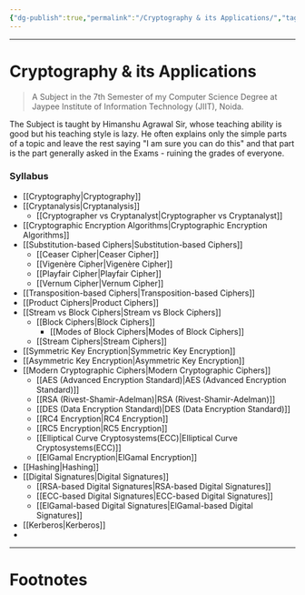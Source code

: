 ```yaml
---
{"dg-publish":true,"permalink":"/Cryptography & its Applications/","tags":["Academics","CyberSec"]}
---
```



---
# Cryptography & its Applications
> A Subject in the 7th Semester of my Computer Science Degree at Jaypee Institute of Information Technology (JIIT), Noida.

The Subject is taught by Himanshu Agrawal Sir, whose teaching ability is good but his teaching style is lazy. He often explains only the simple parts of a topic and leave the rest saying "I am sure you can do this" and that part is the part generally asked in the Exams - ruining the grades of everyone.

### Syllabus
- [[Cryptography\|Cryptography]]
- [[Cryptanalysis\|Cryptanalysis]]
	- [[Cryptographer vs Cryptanalyst\|Cryptographer vs Cryptanalyst]]
- [[Cryptographic Encryption Algorithms\|Cryptographic Encryption Algorithms]]
- [[Substitution-based Ciphers\|Substitution-based Ciphers]]
	- [[Ceaser Cipher\|Ceaser Cipher]]
	- [[Vigenère Cipher\|Vigenère Cipher]]
	- [[Playfair Cipher\|Playfair Cipher]]
	- [[Vernum Cipher\|Vernum Cipher]]
- [[Transposition-based Ciphers\|Transposition-based Ciphers]]
- [[Product Ciphers\|Product Ciphers]]
- [[Stream vs Block Ciphers\|Stream vs Block Ciphers]]
	- [[Block Ciphers\|Block Ciphers]]
		- [[Modes of Block Ciphers\|Modes of Block Ciphers]]
	- [[Stream Ciphers\|Stream Ciphers]]
- [[Symmetric Key Encryption\|Symmetric Key Encryption]]
- [[Asymmetric Key Encryption\|Asymmetric Key Encryption]]
- [[Modern Cryptographic Ciphers\|Modern Cryptographic Ciphers]]
	- [[AES (Advanced Encryption Standard)\|AES (Advanced Encryption Standard)]]
	- [[RSA (Rivest-Shamir-Adelman)\|RSA (Rivest-Shamir-Adelman)]]
	- [[DES (Data Encryption Standard)\|DES (Data Encryption Standard)]]
	- [[RC4 Encryption\|RC4 Encryption]]
	- [[RC5 Encryption\|RC5 Encryption]]
	- [[Elliptical Curve Cryptosystems(ECC)\|Elliptical Curve Cryptosystems(ECC)]]
	- [[ElGamal Encryption\|ElGamal Encryption]]
- [[Hashing\|Hashing]]
- [[Digital Signatures\|Digital Signatures]]
	- [[RSA-based Digital Signatures\|RSA-based Digital Signatures]]
	- [[ECC-based Digital Signatures\|ECC-based Digital Signatures]]
	- [[ElGamal-based Digital Signatures\|ElGamal-based Digital Signatures]]
- [[Kerberos\|Kerberos]]
- 


---
# Footnotes